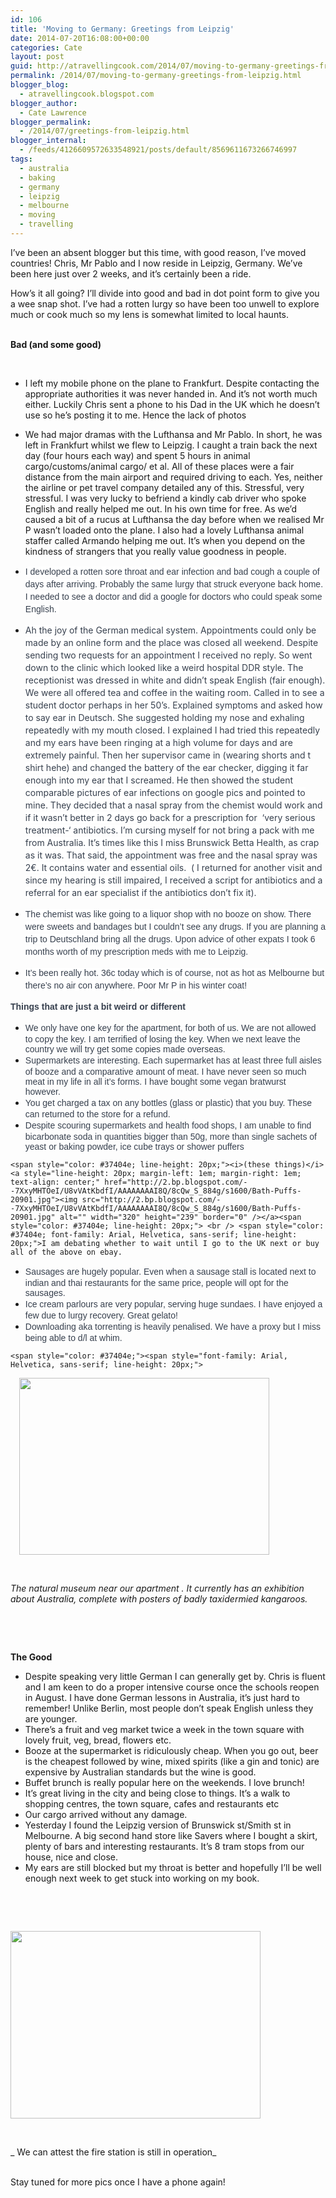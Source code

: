```yaml
---
id: 106
title: 'Moving to Germany: Greetings from Leipzig'
date: 2014-07-20T16:08:00+00:00
categories: Cate
layout: post
guid: http://atravellingcook.com/2014/07/moving-to-germany-greetings-from-leipzig.html
permalink: /2014/07/moving-to-germany-greetings-from-leipzig.html
blogger_blog:
  - atravellingcook.blogspot.com
blogger_author:
  - Cate Lawrence
blogger_permalink:
  - /2014/07/greetings-from-leipzig.html
blogger_internal:
  - /feeds/4126609572633548921/posts/default/8569611673266746997
tags:
  - australia
  - baking
  - germany
  - leipzig
  - melbourne
  - moving
  - travelling
---
```

I&#8217;ve been an absent blogger but this time, with good reason, I&#8217;ve moved countries! Chris, Mr Pablo and I now reside in Leipzig, Germany. We&#8217;ve been here just over 2 weeks, and it&#8217;s certainly been a ride.



How&#8217;s it all going? I&#8217;ll divide into good and bad in dot point form to give you a wee snap shot. I&#8217;ve had a rotten lurgy so have been too unwell to explore much or cook much so my lens is somewhat limited to local haunts.
  
<br /> <b>Bad (and some good)</b>
  
<br /> 

  * I left my mobile phone on the plane to Frankfurt. Despite contacting the appropriate authorities it was never handed in. And it&#8217;s not worth much either. Luckily Chris sent a phone to his Dad in the UK which he doesn&#8217;t use so he&#8217;s posting it to me. Hence the lack of photos
  * We had major dramas with the Lufthansa and Mr Pablo. In short, he was left in Frankfurt whilst we flew to Leipzig. I caught a train back the next day (four hours each way) and spent 5 hours in animal cargo/customs/animal cargo/ et al. All of these places were a fair distance from the main airport and required driving to each. Yes, neither the airline or pet travel company detailed any of this. Stressful, very stressful. I was very lucky to befriend a kindly cab driver who spoke English and really helped me out. In his own time for free. As we&#8217;d caused a bit of a rucus at Lufthansa the day before when we realised Mr P wasn&#8217;t loaded onto the plane. I also had a lovely Lufthansa animal staffer called Armando helping me out. It&#8217;s when you depend on the kindness of strangers that you really value goodness in people.
  * <span style="background-color: white; color: #37404e; font-family: Arial, Helvetica, sans-serif; line-height: 20px;">I developed a rotten sore throat and ear infection and bad cough a couple of days after arriving. Probably the same lurgy that struck everyone back home. I needed to see a doctor and did a google for doctors who could speak some English. 

  * <span style="background-color: white; color: #37404e; line-height: 20px;">Ah the joy of the German medical system. Appointments could only be made by an online form and the place was closed all weekend. Despite sending two requests for an appointment I received no reply. So went down to the clinic which looked like a weird hospital DDR style. The receptionist was dressed in white and didn&#8217;t speak English (fair enough). We were all offered tea and coffee in the waiting ro<span style="background-color: white; color: #37404e; display: inline; line-height: 20px;">om. Called in to see a student doctor perhaps in her 50&#8217;s. Explained symptoms and asked how to say ear in Deutsch. She suggested holding my nose and exhaling repeatedly with my mouth closed. I explained I had tried this repeatedly and my ears have been ringing at a high volume for days and are extremely painful. Then her supervisor came in (wearing shorts and t shirt hehe) and changed the battery of the ear checker, digging it far enough into my ear that I screamed. He then showed the student comparable pictures of ear infections on google pics and pointed to mine. They decided that a nasal spray from the chemist would work and if it wasn&#8217;t better in 2 days go back for a prescription for  &#8216;very serious treatment-&#8216; antibiotics. I&#8217;m cursing myself for not bring a pack with me from Australia. It&#8217;s times like this I miss Brunswick Betta Health, as crap as it was. That said, the appointment was free and the nasal spray was 2€. It contains water and essential oils.  ( I returned for another visit and since my hearing is still impaired, I received a script for antibiotics and a referral for an ear specialist if the antibiotics don&#8217;t fix it).
  * <span style="background-color: white; color: #37404e; display: inline; font-family: Arial, Helvetica, sans-serif; line-height: 20px;">The chemist was like going to a liquor shop with no booze on show. There were sweets and bandages but I couldn&#8217;t see any drugs. If you are planning a trip to Deutschland bring all the drugs. Upon advice of other expats I took 6 months worth of my prescription meds with me to Leipzig.
  * <span style="background-color: white; color: #37404e; display: inline; font-family: Arial, Helvetica, sans-serif; line-height: 20px;">It&#8217;s been really hot. 36c today which is of course, not as hot as Melbourne but there&#8217;s no air con anywhere. Poor Mr P in his winter coat!


  <span style="color: #37404e;"><span style="font-family: Arial, Helvetica, sans-serif; line-height: 20px;"><b>Things that are just a bit weird or different</b>



  <ul>
    <li>
      <span style="color: #37404e; font-family: Arial, Helvetica, sans-serif; line-height: 20px;">We only have one key for the apartment, for both of us. We are not allowed to copy the key. I am terrified of losing the key. When we next leave the country we will try get some copies made overseas. 
    </li>
    <li>
      <span style="color: #37404e; font-family: Arial, Helvetica, sans-serif; line-height: 20px;">Supermarkets are interesting. Each supermarket has at least three full aisles of booze and a comparative amount of meat. I have never seen so much meat in my life in all it&#8217;s forms. I have bought some vegan bratwurst however. 
    </li>
    <li>
      <span style="color: #37404e; font-family: Arial, Helvetica, sans-serif; line-height: 20px;">You get charged a tax on any bottles (glass or plastic) that you buy. These can returned to the store for a refund. 
    </li>
    <li>
      <span style="color: #37404e;"><span style="font-family: Arial, Helvetica, sans-serif; line-height: 20px;">Despite scouring supermarkets and health food shops, I am unable to find bicarbonate soda in quantities bigger than 50g, more than single sachets of yeast or baking powder, ice cube trays or shower puffers 
    </li>
  </ul>
  
  
    <span style="color: #37404e; line-height: 20px;"><i>(these things)</i><a style="line-height: 20px; margin-left: 1em; margin-right: 1em; text-align: center;" href="http://2.bp.blogspot.com/--7XxyMHTOeI/U8vVAtKbdfI/AAAAAAAAI8Q/8cQw_S_884g/s1600/Bath-Puffs-20901.jpg"><img src="http://2.bp.blogspot.com/--7XxyMHTOeI/U8vVAtKbdfI/AAAAAAAAI8Q/8cQw_S_884g/s1600/Bath-Puffs-20901.jpg" alt="" width="320" height="239" border="0" /></a><span style="color: #37404e; line-height: 20px;"> <br /> <span style="color: #37404e; font-family: Arial, Helvetica, sans-serif; line-height: 20px;">I am debating whether to wait until I go to the UK next or buy all of the above on ebay. 
  
  
  <ul>
    <li>
      <span style="color: #37404e;"><span style="font-family: Arial, Helvetica, sans-serif; line-height: 20px;">Sausages are hugely popular. Even when a sausage stall is located next to indian and thai restaurants for the same price, people will opt for the sausages. 
    </li>
    <li>
      <span style="color: #37404e;"><span style="font-family: Arial, Helvetica, sans-serif; line-height: 20px;">Ice cream parlours are very popular, serving huge sundaes. I have enjoyed a few due to lurgy recovery. Great gelato!
    </li>
    <li>
      <span style="color: #37404e;"><span style="font-family: Arial, Helvetica, sans-serif; line-height: 20px;">Downloading aka torrenting is heavily penalised. We have a proxy but I miss being able to d/l at whim.
    </li>
  </ul>
  
  
    <span style="color: #37404e;"><span style="font-family: Arial, Helvetica, sans-serif; line-height: 20px;"> 
  



  <a style="margin-left: 1em; margin-right: 1em; text-align: center;" href="http://1.bp.blogspot.com/-qpiobyWcP5s/U8vZsz5RybI/AAAAAAAAI8c/RH958a0agjE/s1600/14455452488_92bb19b294_z.jpg"><img src="http://1.bp.blogspot.com/-qpiobyWcP5s/U8vZsz5RybI/AAAAAAAAI8c/RH958a0agjE/s1600/14455452488_92bb19b294_z.jpg" alt="" width="400" height="283" border="0" /></a>



   



  <i>The natural museum near our apartment . It currently has an exhibition about Australia, complete with posters of badly taxidermied kangaroos. </i>



  <i> </i>



  <i> </i>



  <b>The Good</b>



  <ul>
    <li>
      Despite speaking very little German I can generally get by. Chris is fluent and I am keen to do a proper intensive course once the schools reopen in August. I have done German lessons in Australia, it&#8217;s just hard to remember! Unlike Berlin, most people don&#8217;t speak English unless they are younger. 
    </li>
    <li>
      There&#8217;s a fruit and veg market twice a week in the town square with lovely fruit, veg, bread, flowers etc.
    </li>
    <li>
      Booze at the supermarket is ridiculously cheap. When you go out, beer is the cheapest followed by wine, mixed spirits (like a gin and tonic) are expensive by Australian standards but the wine is good. 
    </li>
    <li>
      Buffet brunch is really popular here on the weekends. I love brunch! 
    </li>
    <li>
      It&#8217;s great living in the city and being close to things. It&#8217;s a walk to shopping centres, the town square, cafes and restaurants etc
    </li>
    <li>
      Our cargo arrived without any damage. 
    </li>
    <li>
      Yesterday I found the Leipzig version of Brunswick st/Smith st in Melbourne. A big second hand store like Savers where I bought a skirt, plenty of bars and interesting restaurants. It&#8217;s 8 tram stops from our house, nice and close. 
    </li>
    <li>
      My ears are still blocked but my throat is better and hopefully I&#8217;ll be well enough next week to get stuck into working on my book.
    </li>
  </ul>


 


   



  <a  href="http://2.bp.blogspot.com/-6auwzE8M9q8/U8vZtGr4URI/AAAAAAAAI8g/zC6OB50qV64/s1600/14455657807_9a67b097b6_z.jpg"><img src="http://2.bp.blogspot.com/-6auwzE8M9q8/U8vZtGr4URI/AAAAAAAAI8g/zC6OB50qV64/s1600/14455657807_9a67b097b6_z.jpg" alt="" width="400" height="300" border="0" /></a>



   


_ We can attest the fire station is still in operation_
  
<i><br /> </i>Stay tuned for more pics once I have a phone again!


